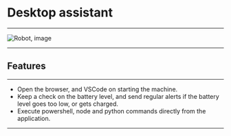 # Desktop assistant

---

![Robot, image](https://cdn.pixabay.com/photo/2020/10/31/19/25/robot-5702074_960_720.png)

---

## Features

---

- Open the browser, and VSCode on starting the machine.
- Keep a check on the battery level, and send regular alerts if the battery level goes too low, or gets charged.
- Execute powershell, node and python commands directly from the application.

---